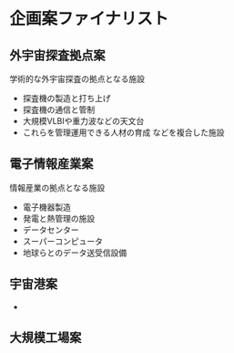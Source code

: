 # 企画案ファイナリスト

## 外宇宙探査拠点案
学術的な外宇宙探査の拠点となる施設
- 探査機の製造と打ち上げ
- 探査機の通信と管制
- 大規模VLBIや重力波などの天文台
- これらを管理運用できる人材の育成
などを複合した施設

## 電子情報産業案
情報産業の拠点となる施設
- 電子機器製造
- 発電と熱管理の施設
- データセンター
- スーパーコンピュータ
- 地球らとのデータ送受信設備

## 宇宙港案
- 

## 大規模工場案
